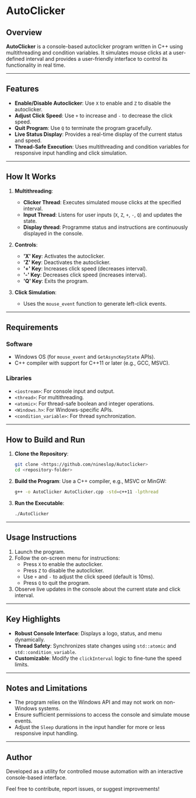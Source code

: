 # AutoClicker

## Overview

**AutoClicker** is a console-based autoclicker program written in C++ using multithreading and condition variables. It simulates mouse clicks at a user-defined interval and provides a user-friendly interface to control its functionality in real time.

---

## Features

- **Enable/Disable Autoclicker**: Use `X` to enable and `Z` to disable the autoclicker.
- **Adjust Click Speed**: Use `+` to increase and `-` to decrease the click speed.
- **Quit Program**: Use `Q` to terminate the program gracefully.
- **Live Status Display**: Provides a real-time display of the current status and speed.
- **Thread-Safe Execution**: Uses multithreading and condition variables for responsive input handling and click simulation.

---

## How It Works

1. **Multithreading**:
   - **Clicker Thread**: Executes simulated mouse clicks at the specified interval.
   - **Input Thread**: Listens for user inputs (`X`, `Z`, `+`, `-`, `Q`) and updates the state.
   - **Display thread**: Programme status and instructions are continuously displayed in the console.

2. **Controls**:
   - **'X' Key**: Activates the autoclicker.
   - **'Z' Key**: Deactivates the autoclicker.
   - **'+' Key**: Increases click speed (decreases interval).
   - **'-' Key**: Decreases click speed (increases interval).
   - **'Q' Key**: Exits the program.

3. **Click Simulation**:
   - Uses the `mouse_event` function to generate left-click events.

---

## Requirements

### Software
- Windows OS (for `mouse_event` and `GetAsyncKeyState` APIs).
- C++ compiler with support for C++11 or later (e.g., GCC, MSVC).

### Libraries
- `<iostream>`: For console input and output.
- `<thread>`: For multithreading.
- `<atomic>`: For thread-safe boolean and integer operations.
- `<Windows.h>`: For Windows-specific APIs.
- `<condition_variable>`: For thread synchronization.

---

## How to Build and Run

1. **Clone the Repository**:
   ```bash
   git clone <https://github.com/nineslop/Autoclicker>
   cd <repository-folder>
   ```

2. **Build the Program**:
   Use a C++ compiler, e.g., MSVC or MinGW:
   ```bash
   g++ -o AutoClicker AutoClicker.cpp -std=c++11 -lpthread
   ```

3. **Run the Executable**:
   ```bash
   ./AutoClicker
   ```

---

## Usage Instructions

1. Launch the program.
2. Follow the on-screen menu for instructions:
   - Press `X` to enable the autoclicker.
   - Press `Z` to disable the autoclicker.
   - Use `+` and `-` to adjust the click speed (default is 10ms).
   - Press `Q` to quit the program.
3. Observe live updates in the console about the current state and click interval.

---

## Key Highlights

- **Robust Console Interface**: Displays a logo, status, and menu dynamically.
- **Thread Safety**: Synchronizes state changes using `std::atomic` and `std::condition_variable`.
- **Customizable**: Modify the `clickInterval` logic to fine-tune the speed limits.

---

## Notes and Limitations

- The program relies on the Windows API and may not work on non-Windows systems.
- Ensure sufficient permissions to access the console and simulate mouse events.
- Adjust the `Sleep` durations in the input handler for more or less responsive input handling.

---

## Author

Developed as a utility for controlled mouse automation with an interactive console-based interface.

Feel free to contribute, report issues, or suggest improvements!
